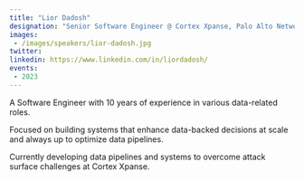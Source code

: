 ```yaml
---
title: "Lior Dadosh"
designation: "Senior Software Engineer @ Cortex Xpanse, Palo Alto Networks"
images:
 - /images/speakers/lior-dadosh.jpg
twitter: 
linkedin: https://www.linkedin.com/in/liordadosh/
events:
 - 2023
---
```


A Software Engineer with 10 years of experience in various data-related roles. 
 
 Focused on building systems that enhance data-backed decisions at scale and always up to optimize data pipelines.
 
 Currently developing data pipelines and systems to overcome attack surface challenges at Cortex Xpanse.